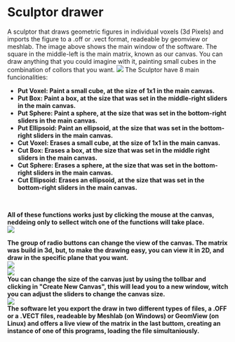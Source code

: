 # Sculptor drawer
  A sculptor that draws geometric figures in individual voxels (3d Pixels) and imports the figure to a .off or .vect format, readeable by geomview or meshlab. The image above shows the main window of the software. The square in the middle-left is the main matrix, known as our canvas. You can draw anything that you could imagine with it, painting small cubes in the combination of collors that you want.
  <img src="https://user-images.githubusercontent.com/31252524/59954220-05654080-945a-11e9-87ad-d1d1bcd4074c.png">
  The Sculptor have 8 main funcionalities:
 <br>
 <ul>
 <li><b>Put Voxel<b>: Paint a small cube, at the size of 1x1 in the main canvas.</li> 
 <li><b>Put Box<b>: Paint a box, at the size that was set in the middle-right sliders in the main canvas.</li> 
 <li><b>Put Sphere<b>: Paint a sphere, at the size that was set in the bottom-right sliders in the main canvas.</li>
 <li><b>Put Ellipsoid<b>: Paint an ellipsoid, at the size that was set in the bottom-right sliders in the main canvas.</li> 
 <li><b>Cut Voxel<b>: Erases a small cube, at the size of 1x1 in the main canvas.</li> 
 <li><b>Cut Box<b>: Erases a box, at the size that was set in the middle right sliders in the main canvas.</li> 
 <li><b>Cut Sphere<b>: Erases a sphere, at the size that was set in the bottom-right sliders in the main canvas.</li>
 <li><b>Cut Ellipsoid<b>: Erases an ellipsoid, at the size that was set in the bottom-right sliders in the main canvas.</li>
 </ul>
   <br>
<p>All of these functions works just by clicking the mouse at the canvas, neddeing only to sellect witch one of the functions will take place.
  <br>
<img src="https://user-images.githubusercontent.com/31252524/59954544-95f05080-945b-11e9-85a9-8b01bec37c7e.png">
<br>
<p>The group of radio buttons can change the view of the canvas. The matrix was build in 3d, but, to make the drawing easy, you can view it in 2D, and draw in the specific plane that you want. 
  <br>
<img src="https://user-images.githubusercontent.com/31252524/59954610-fd0e0500-945b-11e9-88fa-638c75c44748.png">
  <br>
<img src="https://user-images.githubusercontent.com/31252524/59954680-55450700-945c-11e9-98d0-4dc14361f85a.png">
  <br>
  You can change the size of the canvas just by using the tollbar and clicking in "Create New Canvas", this will lead you to a new window, witch you can adjust the sliders to change the canvas size.  
  <br>
  <img src="https://user-images.githubusercontent.com/31252524/59954785-08adfb80-945d-11e9-88c6-d4aac9796dcb.png">
  <br>
  The software let you export the draw in two different types of files, a .OFF or a .VECT files, readeable by Meshlab (on Windows) or GeomView (on Linux) and offers a live view of the matrix in the last buttom, creating an instance of one of this programs, loading the file simultaniously.

